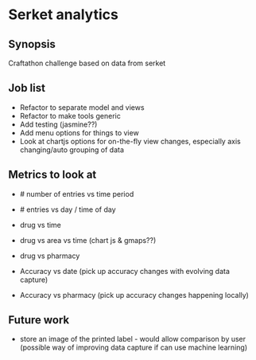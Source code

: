 Serket analytics
=======================

## Synopsis

Craftathon challenge based on data from serket

## Job list


- Refactor to separate model and views
- Refactor to make tools generic
- Add testing (jasmine??)
- Add menu options for things to view
- Look at chartjs options for on-the-fly view changes, especially axis changing/auto grouping of data

## Metrics to look at

- \# number of entries vs time period
- \# entries vs day / time of day
- drug vs time
- drug vs area vs time (chart js & gmaps??)
- drug vs pharmacy


- Accuracy vs date (pick up accuracy changes with evolving data capture)
- Accuracy vs pharmacy (pick up accuracy changes happening locally)

## Future work

- store an image of the printed label - would allow comparison by user (possible way of improving data capture if can use machine learning)

